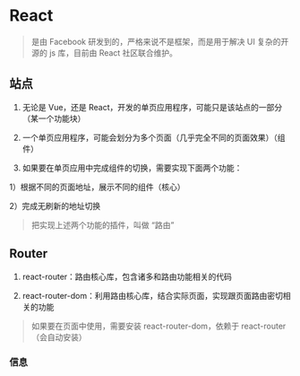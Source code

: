 # React

> 是由 Facebook 研发到的，严格来说不是框架，而是用于解决 UI 复杂的开源的 js 库，目前由 React 社区联合维护。

## 站点

1. 无论是 Vue，还是 React，开发的单页应用程序，可能只是该站点的一部分（某一个功能块）

2. 一个单页应用程序，可能会划分为多个页面（几乎完全不同的页面效果）（组件）

3. 如果要在单页应用中完成组件的切换，需要实现下面两个功能：

1）根据不同的页面地址，展示不同的组件（核心）

2）完成无刷新的地址切换

> 把实现上述两个功能的插件，叫做 “路由”

## Router

1. react-router：路由核心库，包含诸多和路由功能相关的代码

2. react-router-dom：利用路由核心库，结合实际页面，实现跟页面路由密切相关的功能

> 如果要在页面中使用，需要安装 react-router-dom，依赖于 react-router（会自动安装）

### 信息

